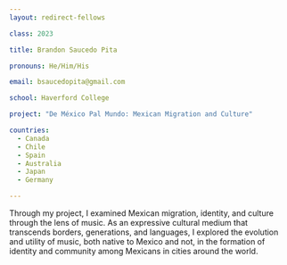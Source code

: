 ```yaml
---
layout: redirect-fellows

class: 2023

title: Brandon Saucedo Pita

pronouns: He/Him/His

email: bsaucedopita@gmail.com

school: Haverford College

project: "De México Pal Mundo: Mexican Migration and Culture"

countries:
  - Canada
  - Chile
  - Spain
  - Australia
  - Japan
  - Germany

---
```


Through my project, I examined Mexican migration, identity, and culture through the lens of music. As an expressive cultural medium that transcends borders, generations, and languages, I explored the evolution and utility of music, both native to Mexico and not, in the formation of identity and community among Mexicans in cities around the world.

